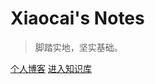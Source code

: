 <!-- <img src="https://cdn.jsdelivr.net/gh/hacker-c/Picture-Bed@main/avatar.jpg" alt="logo" style="zoom: 12%;" /> -->


# Xiaocai's Notes

> 脚踏实地，坚实基础。

<!-- [Github](https://github.com/shixiaocaia/Docsify) -->
[个人博客](https://shixiaocaia.fun)
[进入知识库](/#quick-start)
